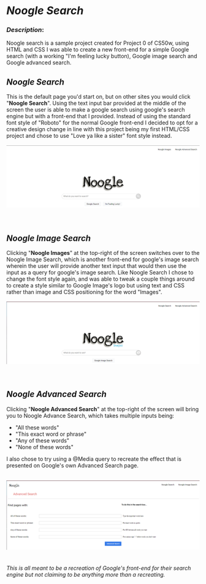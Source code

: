 # _**Noogle Search**_

### *Description*:

Noogle search is a sample project created for Project 0 of CS50w, using HTML and CSS I was able to create a new front-end for a simple Google search (with a working "I'm feeling lucky button), Google image search and Google advanced search.

## ***Noogle Search***
This is the default page you'd start on, but on other sites you would click "**Noogle Search**". Using the text input bar provided at the middle of the screen the user is able to make a google search using google's search engine but with a front-end that I provided. Instead of using the standard font style of "Roboto" for the normal Google front-end I decided to opt for a creative design change in line with this project being my first HTML/CSS project and chose to use "Love ya like a sister" font style instead.
<br><br>
![Noogle Search](Images/NoogleSearch.png)
<br><br><br>

## ***Noogle Image Search***
Clicking "**Noogle Images**" at the top-right of the screen switches over to the Noogle Image Search, which is another front-end for google's image search wherein the user will provide another text input that would then use the input as a query for google's image search. Like Noogle Search I chose to change the font style again, and was able to tweak a couple things around to create a style similar to Google Image's logo but using text and CSS rather than image and CSS positioning for the word "Images".
<br><br>
![Noogle Images](Images/NoogleImages.png)
<br><br><br>

## ***Noogle Advanced Search***
Clicking "**Noogle Advanced Search**" at the top-right of the screen will bring you to Noogle Advance Search, which takes multiple inputs being:

- "All these words"
- "This exact word or phrase"
- "Any of these words"
- "None of these words"

I also chose to try using a @Media query to recreate the effect that is presented on Google's own Advanced Search page.<br><br>

![Noogle Advanced Search](Images/NoogleAdvancedSearch.png)
<br><br>

###### *This is all meant to be a recreation of Google's front-end for their search engine but not claiming to be anything more than a recreating.*